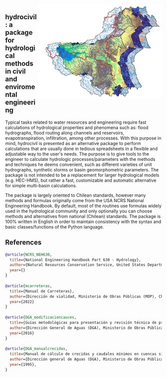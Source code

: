 <img src="logo.png" width=400 align='right'>

## hydrocivil: a package for hydrological methods in civil and enviromental engineering

Typical tasks related to water resources and engineering require fast calculations of hydrological properties and phenomena such as: flood hydrographs, flood routing along channels and reservoirs, evapotranspiration, infiltration, among other processes. With this purpose in mind, hydrocivil is presented as an alternative package to perform calculations that are usually done in tedious spreadsheets in a flexible and adjustable way to the user's needs. The purpose is to give tools to the engineer to calculate hydrologic processes/parameters with the methods and techniques he deems convenient, such as different varieties of unit hydrographs, synthetic storms or basin geomorphometric parameters. The package is not intended to be a replacement for larger hydrological models (e.g. HEC-HMS), but rather a fast, customizable and automatic alternative for simple multi-basin calculations.

The package is largely oriented to Chilean standards, however many methods and formulas originally come from the USA NCRS National Engineering Handbook. By default, most of the routines use formulas widely used in the hydrological community and only optionally you can choose methods and alternatives from national (Chilean) standards. The package is 100% written in English in order to maintain consistency with the syntax and basic classes/functions of the Python language.

## References

```bib
@article{NCRS_NEH630,
  title={National Engineering Handbook Part 630 - Hydrology},
  author={Natural Resources Conservation Service, United States Department of Agriculture (USDA)},
  year={}
}

@article{mcarreteras,
  title={Manual de Carreteras},
  author={Dirección de vialidad, Ministerio de Obras Públicas (MOP), Chile},
  year={2022}
}

@article{DGA_modificacioncauces,
  title={Guías metodológicas para presentación y revisión técnica de proyectos de modificación de cauces naturales y artificiales.},
  author={Dirección General de Aguas (DGA), Ministerio de Obras Públicas (MOP), Chile},
  year={2016}
}

@article{DGA_manualcrecidas,
  title={Manual de cálculo de crecidas y caudales mínimos en cuencas sin información fluviométrica},
  author={Dirección general de Aguas (DGA), Ministerio de Obras Públicas (MOP), Chile},
  year={1995},
}

```
